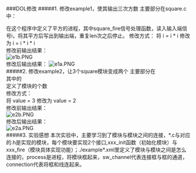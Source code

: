 ###DOL修改
#####1. 修改example1，使其输出三次方数
主要部分在square.c中：

在这个程序中定义了平方的进程，其中square_fire信号处理函数，读入输入端信号i，将其平方后写出到输出端，重复len次之后停止。
修改方式：
将    i = i * i  修改为  i = i * i * i  
修改前输出结果：  
![e1b.PNG](http://upload-images.jianshu.io/upload_images/3240775-9353bf4a9bb88fc9.PNG?imageMogr2/auto-orient/strip%7CimageView2/2/w/1240)  
修改后输出结果：
![e1a.PNG](http://upload-images.jianshu.io/upload_images/3240775-630be2bb847dea4b.PNG?imageMogr2/auto-orient/strip%7CimageView2/2/w/1240)  
#####2. 修改example2，让3个square模块变成两个
主要部分在  
其中的<variable value="3" name="N"/>  
定义了模块的个数  
修改方式：  
将    value = 3  修改为   value = 2  
修改前输出结果：  
![e2b.PNG](http://upload-images.jianshu.io/upload_images/3240775-0b78baf32d90885f.PNG?imageMogr2/auto-orient/strip%7CimageView2/2/w/1240)  
修改后输出结果：  
![e2a.PNG](http://upload-images.jianshu.io/upload_images/3240775-d6a45b78964f3485.PNG?imageMogr2/auto-orient/strip%7CimageView2/2/w/1240)  
#####3. 实验感想
本次实验中，主要学习到了模块与模块之间的连接，\*.c与对应的.h是实现的模块，每个模块要实现2个接口,xxx\_init函数（初始化模块）与xxx\_fire（模块具体实现功能）；./example*.xml里定义了模块与模块之间是怎么连接的，process是进程，将模块框起来，sw\_channel代表连接框与框的通道，connection代表将框和线连起来。